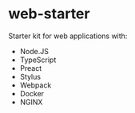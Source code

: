 # web-starter
Starter kit for web applications with:

- Node.JS
- TypeScript
- Preact
- Stylus
- Webpack
- Docker
- NGINX

